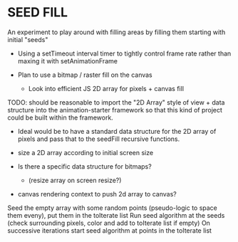 # SEED FILL

An experiment to play around with filling areas by filling them starting with initial "seeds"

* Using a setTimeout interval timer to tightly control frame rate rather than maxing it with setAnimationFrame

* Plan to use a bitmap / raster fill on the canvas
  * Look into efficient JS 2D array for pixels + canvas fill

TODO: should be reasonable to import the "2D Array" style of view + data structure into the animation-starter framework
    so that this kind of project could be built within the framework.

* Ideal would be to have a standard data structure for the 2D array of pixels and pass that to the seedFill recursive functions.

* size a 2D array according to initial screen size
* Is there a specific data structure for bitmaps?
  * (resize array on screen resize?)
* canvas rendering context to push 2d array to canvas?

Seed the empty array with some random points (pseudo-logic to space them eveny), put them in the toIterate list
Run seed algorithm at the seeds (check surrounding pixels, color and add to toIterate list if empty)
On successive iterations start seed algorithm at points in the toIterate list
